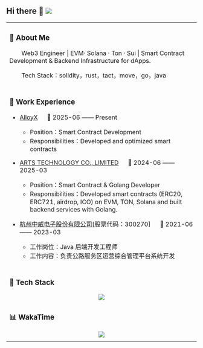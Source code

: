 ## Hi there 👋 <img src="https://komarev.com/ghpvc/?username=LukeDevX&abbreviated=true" />


<table>
  
<tr><td>

### 🤺 About Me

<p>&emsp;&emsp;Web3 Engineer | EVM· Solana · Ton · Sui | Smart Contract Development & Backend Infrastructure for dApps.</p>
<p>&emsp;&emsp;Tech Stack：solidity，rust，tact，move，go，java</p>

</td></tr>

<tr><td>

### 🏢 Work Experience

- [AlloyX](https://www.alloyx.com/) &emsp; 📌 2025-06 —— Present

  - Position：Smart Contract  Development
  - Responsibilities：Developed and optimized smart contracts

- [ARTS TECHNOLOGY CO., LIMITED](https://www.4arts.cc/pages/) &emsp; 📌 2024-06 —— 2025-03

  - Position：Smart Contract & Golang Developer
  - Responsibilities：Developed smart contracts (ERC20, ERC721, airdrop, ICO) on EVM, TON, Solana and built backend services with Golang.

- [杭州中威电子股份有限公司](http://www.joyware.com/)[股票代码：300270] &emsp; 📌 2021-06 —— 2023-03

  - 工作岗位：Java 后端开发工程师
  - 工作内容：负责公路服务区运营综合管理平台系统开发


</td></tr>

<tr><td>

### 📃 Tech Stack

<div align="center"> <img src="https://lukedevx.vercel.app/api/top-langs/?username=LukeDevX&hide_title=true&hide_border=true&layout=compact&langs_count=6&text_color=000&icon_color=fff&bg_color=0,52fa5a,4dfcff,c64dff&theme=graywhite" /> </div> 

</td></tr>

<tr><td>

### 📊 WakaTime
<div align="center"> 
<picture>
   <source
    srcset="https://lukedevx.vercel.app/api/wakatime?username=LukeDevX&layout=compact&text_color=f0f6fc&bg_color=00000000&hide_border=true&hide_title=true"
    media="(prefers-color-scheme: dark)"
  />
  <source
    srcset="https://lukedevx.vercel.app/api/wakatime?username=LukeDevX&layout=compact&text_color=1f2328&bg_color=00000000&hide_border=true&hide_title=true"
    media="(prefers-color-scheme: light)"
  />
  <img src="https://lukedevx.vercel.app/api/wakatime?username=LukeDevX&layout=compact&text_color=f0f6fc&bg_color=00000000&hide_border=true&hide_title=true" />
</picture>
 </div> 
</td></tr>

<tr><td>
